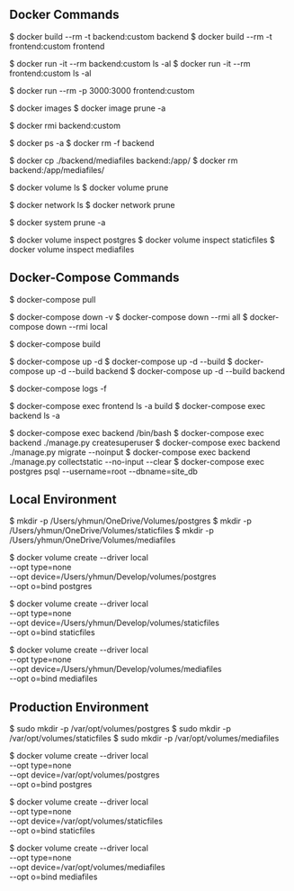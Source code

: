 ## Docker Commands
$ docker build --rm -t backend:custom backend
$ docker build --rm -t frontend:custom frontend

$ docker run -it --rm backend:custom ls -al
$ docker run -it --rm frontend:custom ls -al

$ docker run --rm -p 3000:3000 frontend:custom 

$ docker images
$ docker image prune -a

$ docker rmi backend:custom

$ docker ps -a
$ docker rm -f backend

$ docker cp ./backend/mediafiles backend:/app/
$ docker rm backend:/app/mediafiles/

$ docker volume ls
$ docker volume prune

$ docker network ls
$ docker network prune

$ docker system prune -a

$ docker volume inspect postgres
$ docker volume inspect staticfiles
$ docker volume inspect mediafiles

## Docker-Compose Commands
$ docker-compose pull

$ docker-compose down -v
$ docker-compose down --rmi all
$ docker-compose down --rmi local   

$ docker-compose build

$ docker-compose up -d
$ docker-compose up -d --build
$ docker-compose up -d --build backend
$ docker-compose up -d --build backend

$ docker-compose logs -f

$ docker-compose exec frontend ls -a build
$ docker-compose exec backend ls -a

$ docker-compose exec backend /bin/bash
$ docker-compose exec backend ./manage.py createsuperuser
$ docker-compose exec backend ./manage.py migrate --noinput
$ docker-compose exec backend ./manage.py collectstatic --no-input --clear
$ docker-compose exec postgres psql --username=root --dbname=site_db

## Local Environment
$ mkdir -p /Users/yhmun/OneDrive/Volumes/postgres
$ mkdir -p /Users/yhmun/OneDrive/Volumes/staticfiles
$ mkdir -p /Users/yhmun/OneDrive/Volumes/mediafiles

$ docker volume create --driver local \
    --opt type=none \
    --opt device=/Users/yhmun/Develop/volumes/postgres \
    --opt o=bind postgres

$ docker volume create --driver local \
    --opt type=none \
    --opt device=/Users/yhmun/Develop/volumes/staticfiles \
    --opt o=bind staticfiles

$ docker volume create --driver local \
    --opt type=none \
    --opt device=/Users/yhmun/Develop/volumes/mediafiles \
    --opt o=bind mediafiles

## Production Environment
$ sudo mkdir -p /var/opt/volumes/postgres
$ sudo mkdir -p /var/opt/volumes/staticfiles
$ sudo mkdir -p /var/opt/volumes/mediafiles

$ docker volume create --driver local \
    --opt type=none \
    --opt device=/var/opt/volumes/postgres \
    --opt o=bind postgres

$ docker volume create --driver local \
    --opt type=none \
    --opt device=/var/opt/volumes/staticfiles \
    --opt o=bind staticfiles

$ docker volume create --driver local \
    --opt type=none \
    --opt device=/var/opt/volumes/mediafiles \
    --opt o=bind mediafiles
